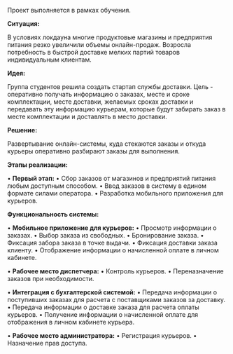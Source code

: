 Проект выполняется в рамках обучения.

**Ситуация:**

В условиях локдауна многие продуктовые магазины и предприятия питания резко увеличили объемы онлайн-продаж. Возросла потребность в быстрой доставке мелких партий товаров индивидуальным клиентам.

**Идея:**

Группа студентов решила создать стартап службы доставки. Цель - оперативно получать информацию о заказах, месте и сроке комплектации, месте доставки, желаемых сроках доставки и передавать эту информацию курьерам, которые будут забирать заказ в месте комплектации и доставлять в место доставки.

**Решение:**

Развертывание онлайн-системы, куда стекаются заказы и откуда курьеры оперативно разбирают заказы для выполнения.

**Этапы реализации:**

•   **Первый этап:**
    •   Сбор заказов от магазинов и предприятий питания любым доступным способом.
    •   Ввод заказов в систему в едином формате силами оператора.
    •   Разработка мобильного приложения для курьеров.

**Функциональность системы:**

•   **Мобильное приложение для курьеров:**
    •   Просмотр информации о заказах.
    •   Выбор заказа из свободных.
    •   Бронирование заказа.
    •   Фиксация забора заказа в точке выдачи.
    •   Фиксация доставки заказа клиенту.
    •   Отображение информации о начисленной оплате в личном кабинете.

•   **Рабочее место диспетчера:**
    •   Контроль курьеров.
    •   Переназначение заказов при необходимости.

•   **Интеграция с бухгалтерской системой:**
    •   Передача информации о поступивших заказах для расчета с поставщиками заказов за доставку.
    •   Передача информации о доставке заказа для расчета оплаты курьеров.
    •   Получение информации о начисленной оплате для отображения в личном кабинете курьера.

•   **Рабочее место администратора:**
    •   Регистрация курьеров.
    •   Назначение прав доступа.
